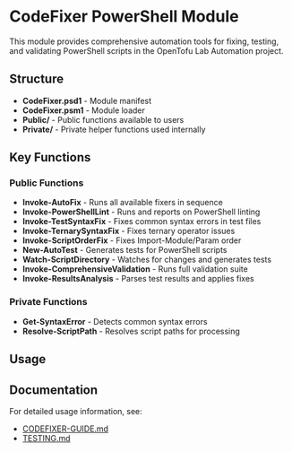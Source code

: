 # CodeFixer PowerShell Module

This module provides comprehensive automation tools for fixing, testing, and validating PowerShell scripts in the OpenTofu Lab Automation project.

## Structure

- **CodeFixer.psd1** - Module manifest
- **CodeFixer.psm1** - Module loader
- **Public/** - Public functions available to users
- **Private/** - Private helper functions used internally

## Key Functions

### Public Functions

- **Invoke-AutoFix** - Runs all available fixers in sequence
- **Invoke-PowerShellLint** - Runs and reports on PowerShell linting
- **Invoke-TestSyntaxFix** - Fixes common syntax errors in test files
- **Invoke-TernarySyntaxFix** - Fixes ternary operator issues
- **Invoke-ScriptOrderFix** - Fixes Import-Module/Param order
- **New-AutoTest** - Generates tests for PowerShell scripts
- **Watch-ScriptDirectory** - Watches for changes and generates tests
- **Invoke-ComprehensiveValidation** - Runs full validation suite
- **Invoke-ResultsAnalysis** - Parses test results and applies fixes

### Private Functions

- **Get-SyntaxError** - Detects common syntax errors
- **Resolve-ScriptPath** - Resolves script paths for processing

## Usage



## Documentation

For detailed usage information, see:
- [CODEFIXER-GUIDE.md](../../../docs/CODEFIXER-GUIDE.md)
- [TESTING.md](../../../docs/TESTING.md)
